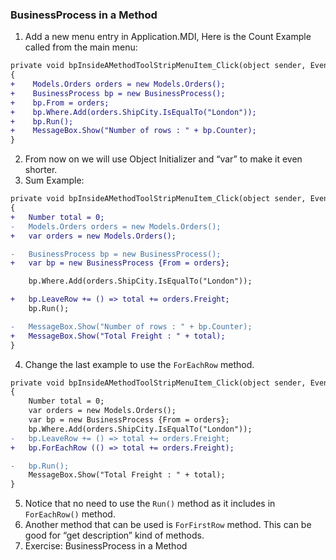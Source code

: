 ﻿### BusinessProcess in a Method

1. Add a new menu entry in Application.MDI, Here is the Count Example called from the main menu:
```diff
private void bpInsideAMethodToolStripMenuItem_Click(object sender, EventArgs e)
{
+    Models.Orders orders = new Models.Orders();
+    BusinessProcess bp = new BusinessProcess();
+    bp.From = orders;
+    bp.Where.Add(orders.ShipCity.IsEqualTo("London"));
+    bp.Run();
+    MessageBox.Show("Number of rows : " + bp.Counter);
}
``` 
2.	From now on we will use Object Initializer and “var” to make it even shorter.
3.	Sum Example:
```diff
private void bpInsideAMethodToolStripMenuItem_Click(object sender, EventArgs e)
{
+   Number total = 0;
-   Models.Orders orders = new Models.Orders();
+   var orders = new Models.Orders();

-   BusinessProcess bp = new BusinessProcess();
+   var bp = new BusinessProcess {From = orders};

    bp.Where.Add(orders.ShipCity.IsEqualTo("London"));

+   bp.LeaveRow += () => total += orders.Freight;
    bp.Run();

-   MessageBox.Show("Number of rows : " + bp.Counter);
+   MessageBox.Show("Total Freight : " + total);
}
```
4.	Change the last example to use the `ForEachRow` method.
```diff
private void bpInsideAMethodToolStripMenuItem_Click(object sender, EventArgs e)
{
    Number total = 0;
    var orders = new Models.Orders();
    var bp = new BusinessProcess {From = orders};
    bp.Where.Add(orders.ShipCity.IsEqualTo("London"));
-   bp.LeaveRow += () => total += orders.Freight;
+   bp.ForEachRow (() => total += orders.Freight);

-   bp.Run();
    MessageBox.Show("Total Freight : " + total);
}
``` 
5.	Notice that no need to use the `Run()` method as it includes in `ForEachRow()` method.
6.	Another method that can be used is `ForFirstRow` method. This can be good for “get description” kind of methods.
7.	Exercise: BusinessProcess in a Method
